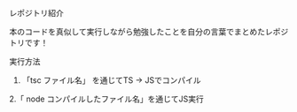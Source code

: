 レポジトリ紹介

本のコードを真似して実行しながら勉強したことを自分の言葉でまとめたレポジトリです！

実行方法
1. 「tsc ファイル名」 を通じてTS → JSでコンパイル

2.「 node コンパイルしたファイル名」を通じてJS実行

